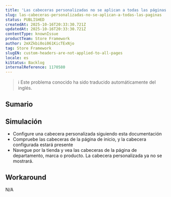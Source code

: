 ```yaml
---
title: 'Las cabeceras personalizadas no se aplican a todas las páginas'
slug: las-cabeceras-personalizadas-no-se-aplican-a-todas-las-paginas
status: PUBLISHED
createdAt: 2025-10-16T20:33:30.721Z
updatedAt: 2025-10-16T20:33:30.721Z
contentType: knownIssue
productTeam: Store Framework
author: 2mXZkbi0oi061KicTExNjo
tag: Store Framework
slugEN: custom-headers-are-not-applied-to-all-pages
locale: es
kiStatus: Backlog
internalReference: 1170580
---
```


>ℹ️ Este problema conocido ha sido traducido automáticamente del inglés.

## Sumario

## Simulación



- Configure una cabecera personalizada siguiendo esta documentación
- Compruebe las cabeceras de la página de inicio, y la cabecera configurada estará presente
- Navegue por la tienda y vea las cabeceras de la página de departamento, marca o producto. La cabecera personalizada ya no se mostrará.

## Workaround


N/A



